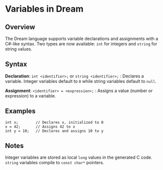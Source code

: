 # Variables in Dream

## Overview
The Dream language supports variable declarations and assignments with a C#-like syntax. Two types are now available: `int` for integers and `string` for string values.

## Syntax

**Declaration**: `int <identifier>;` or `string <identifier>;`
: Declares a variable. Integer variables default to `0` while string variables default to `null`.

**Assignment**: `<identifier> = <expression>;`
: Assigns a value (number or expression) to a variable.

## Examples

```dream
int x;        // Declares x, initialized to 0
x = 42;       // Assigns 42 to x
int y = 10;   // Declares and assigns 10 to y
```

## Notes

Integer variables are stored as local `long` values in the generated C code. `string` variables compile to `const char*` pointers.
